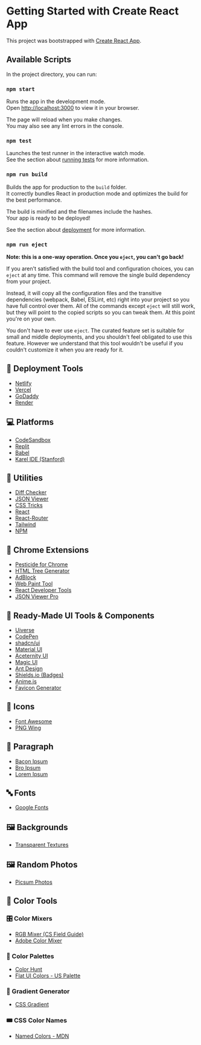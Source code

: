 # Getting Started with Create React App

This project was bootstrapped with [Create React App](https://github.com/facebook/create-react-app).

## Available Scripts

In the project directory, you can run:

### `npm start`

Runs the app in the development mode.\
Open [http://localhost:3000](http://localhost:3000) to view it in your browser.

The page will reload when you make changes.\
You may also see any lint errors in the console.

### `npm test`

Launches the test runner in the interactive watch mode.\
See the section about [running tests](https://facebook.github.io/create-react-app/docs/running-tests) for more information.

### `npm run build`

Builds the app for production to the `build` folder.\
It correctly bundles React in production mode and optimizes the build for the best performance.

The build is minified and the filenames include the hashes.\
Your app is ready to be deployed!

See the section about [deployment](https://facebook.github.io/create-react-app/docs/deployment) for more information.

### `npm run eject`

**Note: this is a one-way operation. Once you `eject`, you can't go back!**

If you aren't satisfied with the build tool and configuration choices, you can `eject` at any time. This command will remove the single build dependency from your project.

Instead, it will copy all the configuration files and the transitive dependencies (webpack, Babel, ESLint, etc) right into your project so you have full control over them. All of the commands except `eject` will still work, but they will point to the copied scripts so you can tweak them. At this point you're on your own.

You don't have to ever use `eject`. The curated feature set is suitable for small and middle deployments, and you shouldn't feel obligated to use this feature. However we understand that this tool wouldn't be useful if you couldn't customize it when you are ready for it.

## 🚀 Deployment Tools
- [Netlify](https://www.netlify.com/)
- [Vercel](https://vercel.com/)
- [GoDaddy](http://godaddy.com/)
- [Render](https://render.com/)

## 💻 Platforms
- [CodeSandbox](https://codesandbox.io)
- [Replit](https://replit.com/~)
- [Babel](https://babeljs.io/)
- [Karel IDE (Stanford)](https://stanford.edu/~cpiech/karel/ide.html)

## 🧾 Utilities
- [Diff Checker](https://diffchecker.com)
- [JSON Viewer](https://jsonformatter.org/json-viewer)
- [CSS Tricks](https://css-tricks.com/)
- [React](https://react.dev/)
- [React-Router](https://reactrouter.com/)
- [Tailwind](https://tailwindcss.com/)
- [NPM](https://www.npmjs.com/)

## 🧩 Chrome Extensions
- [Pesticide for Chrome](https://chromewebstore.google.com/detail/pesticide-for-chrome/bakpbgckdnepkmkeaiomhmfcnejndkbi)
- [HTML Tree Generator](https://chromewebstore.google.com/detail/html-tree-generator/dlbbmhhaadfnbbdnjalilhdakfmiffeg)
- [AdBlock](https://chromewebstore.google.com/detail/adblock-%E2%80%94-block-ads-acros/gighmmpiobklfepjocnamgkkbiglidom)
- [Web Paint Tool](https://chromewebstore.google.com/detail/web-paint-tool-draw-onlin/iklgljbighkgbjoecoddejooldolenbj)
- [React Developer Tools](https://chromewebstore.google.com/detail/react-developer-tools/fmkadmapgofadopljbjfkapdkoienihi)
- [JSON Viewer Pro](https://chromewebstore.google.com/detail/eifflpmocdbdmepbjaopkkhbfmdgijcc?utm_source=item-share-cb)

## 🧰 Ready-Made UI Tools & Components
- [Uiverse](https://uiverse.io/)
- [CodePen](https://codepen.io/)
- [shadcn/ui](https://ui.shadcn.com/)
- [Material UI](https://mui.com/material-ui/)
- [Aceternity UI](https://ui.aceternity.com/)
- [Magic UI](https://magicui.design/)
- [Ant Design](https://ant.design/)
- [Shields.io (Badges)](https://shields.io/)
- [Anime.js](https://animejs.com/)
- [Favicon Generator](https://www.favicon.cc/)

## 🎨 Icons
- [Font Awesome](https://fontawesome.com/)
- [PNG Wing](https://www.pngwing.com/)

## 📝 Paragraph
- [Bacon Ipsum](https://baconipsum.com/)
- [Bro Ipsum](https://www.broipsum.com/)
- [Lorem Ipsum](https://www.lipsum.com/feed/html)

## 🔤 Fonts
- [Google Fonts](https://fonts.google.com/)

## 🖼️ Backgrounds
- [Transparent Textures](https://transparenttextures.com/)

## 🖼️ Random Photos
- [Picsum Photos](https://picsum.photos/)

## 🎨 Color Tools

### 🎛️ Color Mixers
- [RGB Mixer (CS Field Guide)](https://www.csfieldguide.org.nz/en/interactives/rgb-mixer/)
- [Adobe Color Mixer](https://color.adobe.com/)

### 🎨 Color Palettes
- [Color Hunt](https://colorhunt.co/)
- [Flat UI Colors - US Palette](https://flatuicolors.com/palette/us)

### 🌈 Gradient Generator
- [CSS Gradient](https://cssgradient.io/)

### 🎟️ CSS Color Names
- [Named Colors - MDN](https://developer.mozilla.org/en-US/docs/Web/CSS/named-color)




